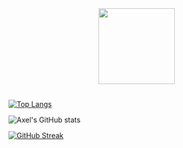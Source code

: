 <div id="header" align="center">
  <img src="https://media.giphy.com/media/7NoNw4pMNTvgc/giphy.gif" width="150"/>
</div>

<br>

[![Top Langs](https://github-readme-stats.vercel.app/api/top-langs/?username=axelvanherle&theme=dracula)](https://github.com/anuraghazra/github-readme-stats)

![Axel's GitHub stats](https://github-readme-stats.vercel.app/api?username=axelvanherle&theme=dracula&show_icons=true)

[![GitHub Streak](http://github-readme-streak-stats.herokuapp.com?user=axelvanherle&theme=dracula&background=fffff)](https://git.io/streak-stats)
